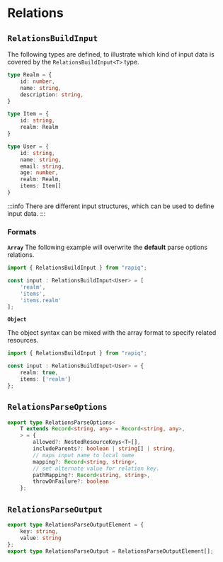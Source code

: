 # Relations

## `RelationsBuildInput`

The following types are defined, to illustrate which kind of input data is covered by the
`RelationsBuildInput<T>` type.

```typescript
type Realm = {
    id: number,
    name: string,
    description: string,
}

type Item = {
    id: string,
    realm: Realm
}

type User = {
    id: string,
    name: string,
    email: string,
    age: number,
    realm: Realm,
    items: Item[]
}
```

:::info
There are different input structures, which can be used to define input data.
:::

### Formats

**`Array`**
The following example will overwrite the **default** parse options relations.

```typescript
import { RelationsBuildInput } from "rapiq";

const input : RelationsBuildInput<User> = [
    'realm',
    'items',
    'items.realm'
];
```

**`Object`**

The object syntax can be mixed with the array format to specify related resources.

```typescript
import { RelationsBuildInput } from "rapiq";

const input : RelationsBuildInput<User> = {
    realm: true,
    items: ['realm']
};
```

## `RelationsParseOptions`

```typescript
export type RelationsParseOptions<
    T extends Record<string, any> = Record<string, any>,
    > = {
        allowed?: NestedResourceKeys<T>[],
        includeParents?: boolean | string[] | string,
        // maps input name to local name
        mapping?: Record<string, string>,
        // set alternate value for relation key.
        pathMapping?: Record<string, string>,
        throwOnFailure?: boolean
    };
```

## `RelationsParseOutput`
```typescript
export type RelationsParseOutputElement = {
    key: string,
    value: string
};
export type RelationsParseOutput = RelationsParseOutputElement[];
```
